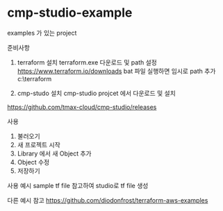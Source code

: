 # cmp-studio-example

examples 가 있는 project


준비사항
1. terraform 설치
terraform.exe 다운로드 및 path 설정
https://www.terraform.io/downloads
bat 파일 실행하면 임시로 path 추가 c:\terraform


2. cmp-studo 설치
cmp-studio projcet 에서 다운로드 및 설치

https://github.com/tmax-cloud/cmp-studio/releases


사용


1. 불러오기
2. 새 프로젝트 시작
3. Library 에서 새 Object 추가
4. Object 수정
5. 저장하기

사용 예시
sample tf file 참고하여 studio로 tf file 생성

다른 예시 참고
https://github.com/diodonfrost/terraform-aws-examples

